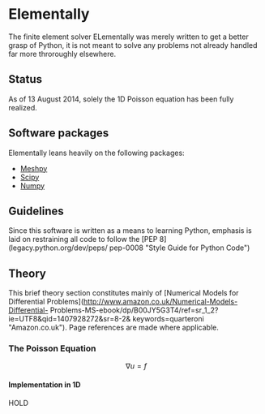 # Elementally
The finite element solver ELementally was merely written to get a better grasp
of Python, it is not meant to solve any problems not already handled far more
throroughly elsewhere.

## Status
As of 13 August 2014, solely the 1D Poisson equation has been fully realized.

## Software packages
Elementally leans heavily on the following packages:
* [Meshpy](mathema.tician.de/software/meshpy "MeshPy")
* [Scipy](www.scipy.org)
* [Numpy](www.numpy.org)

## Guidelines
Since this software is written as a means to learning Python, emphasis is laid
on restraining all code to follow the [PEP 8](legacy.python.org/dev/peps/
pep-0008 "Style Guide for Python Code")

## Theory
This brief theory section constitutes mainly of [Numerical Models for
Differential Problems](http://www.amazon.co.uk/Numerical-Models-Differential-
Problems-MS-ebook/dp/B00JY5G3T4/ref=sr_1_2?ie=UTF8&qid=1407928272&sr=8-2&
keywords=quarteroni "Amazon.co.uk"). Page references are made where applicable.

### The Poisson Equation

$$\nabla u = f $$

#### Implementation in 1D

HOLD


